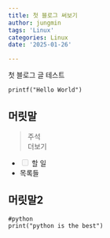 ```yaml
---
title: 첫 블로그 써보기
author: jungmin
tags: 'Linux'
categories: Linux
date: '2025-01-26'

---
```


<p>첫 블로그 글 테스트</p>
<pre><code>printf("Hello World")
</code></pre>
<h2 id="머릿말">머릿말</h2>
<blockquote>
<p>주석<br>
더보기</p>
</blockquote>
<ul>
<li class="task-list-item"><input type="checkbox" class="task-list-item-checkbox" disabled=""> 할 일</li>
<li>목록들</li>
</ul>
<h2 id="머릿말2">머릿말2</h2>
<pre><code>#python
print("python is the best")
</code></pre>

